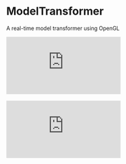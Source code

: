 # ModelTransformer
A real-time model transformer using OpenGL

![Report 1](https://github.com/spotenza2016/ModelTransformer/blob/main/ReadMeFiles/report1.pdf)

![Report 2](https://github.com/spotenza2016/ModelTransformer/blob/main/ReadMeFiles/report2.pdf)
